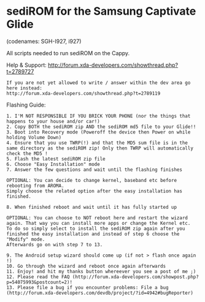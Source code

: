 # sediROM for the Samsung Captivate Glide

(codenames: SGH-I927, i927)

All scripts needed to run sediROM on the Cappy.

Help & Support: 
    http://forum.xda-developers.com/showthread.php?t=2789727

    If you are not yet allowed to write / answer within the dev area go here instead:
    http://forum.xda-developers.com/showthread.php?t=2789119

Flashing Guide:

    1. I'M NOT RESPONSIBLE IF YOU BRICK YOUR PHONE (nor the things that happens to your house and/or car!)
    2. Copy BOTH the sediROM zip AND the sediROM md5 file to your Glide!!
    3. Boot into Recovery mode (Poweroff the device then Power on while holding Volume Down)
    4. Ensure that you use TWRP(!) and that the MD5 sum file is in the same directory as the sediROM zip! Only then TWRP will automatically check the MD5 !
    5. Flash the latest sediROM zip file
    6. Choose "Easy Installation" mode
    7. Answer the few questions and wait until the flashing finishes
    
    OPTIONAL: You can decide to change kernel, baseband etc before rebooting from AROMA.
    Simply choose the related option after the easy installation has finished.
    
    8. When finished reboot and wait until it has fully started up
    
    OPTIONAL: You can choose to NOT reboot here and restart the wizard again. That way you can install more apps or change the Kernel etc.
    To do so simply select to install the sediROM zip again after you finished the easy installation and instead of step 6 choose the "Modify" mode.
    Afterwards go on with step 7 to 13.

    9. The Android setup wizard should come up (if not ­> flash once again !)
    10. Go through the wizard and reboot once again afterwards
    11. Enjoy! and hit my thanks button whereever you see a post of me ;)
    12. Please read the FAQ (http://forum.xda-developers.com/showpost.php?p=54075993&postcount=2)!
    13. Please file a bug if you encounter problems: File a bug (http://forum.xda-developers.com/devdb/project/?id=4942#bugReporter)
